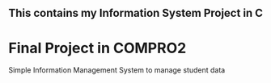 ## This contains my Information System Project in C
# Final Project in COMPRO2
Simple Information Management System to manage student data